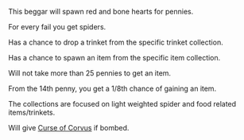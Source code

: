 This beggar will spawn red and bone hearts for pennies.

For every fail you get spiders.

Has a chance to drop a trinket from the specific trinket collection.

Has a chance to spawn an item from the specific item collection.

Will not take more than 25 pennies to get an item.

From the 14th penny, you get a 1/8th chance of gaining an item.

The collections are focused on light weighted spider and food related items/trinkets.

Will give [Curse of Corvus](/docs/curses/special/Curse%20of%20Corvus/idea.md) if bombed.